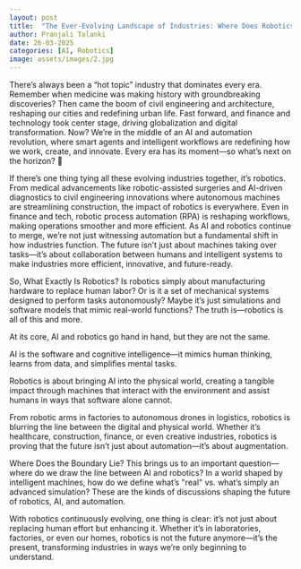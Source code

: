 ```yaml
---
layout: post
title:  "The Ever-Evolving Landscape of Industries: Where Does Robotics Fit In?"
author: Pranjali Talanki
date: 26-03-2025
categories: [AI, Robotics]
image: assets/images/2.jpg
---
```

There’s always been a “hot topic” industry that dominates every era. Remember when medicine was making history with groundbreaking discoveries? Then came the boom of civil engineering and architecture, reshaping our cities and redefining urban life. Fast forward, and finance and technology took center stage, driving globalization and digital transformation. Now? We’re in the middle of an AI and automation revolution, where smart agents and intelligent workflows are redefining how we work, create, and innovate. Every era has its moment—so what’s next on the horizon? 🚀

If there’s one thing tying all these evolving industries together, it’s robotics. From medical advancements like robotic-assisted surgeries and AI-driven diagnostics to civil engineering innovations where autonomous machines are streamlining construction, the impact of robotics is everywhere. Even in finance and tech, robotic process automation (RPA) is reshaping workflows, making operations smoother and more efficient. As AI and robotics continue to merge, we’re not just witnessing automation but a fundamental shift in how industries function. The future isn’t just about machines taking over tasks—it’s about collaboration between humans and intelligent systems to make industries more efficient, innovative, and future-ready.

So, What Exactly Is Robotics?
Is robotics simply about manufacturing hardware to replace human labor? Or is it a set of mechanical systems designed to perform tasks autonomously? Maybe it’s just simulations and software models that mimic real-world functions? The truth is—robotics is all of this and more.

At its core, AI and robotics go hand in hand, but they are not the same.

AI is the software and cognitive intelligence—it mimics human thinking, learns from data, and simplifies mental tasks.

Robotics is about bringing AI into the physical world, creating a tangible impact through machines that interact with the environment and assist humans in ways that software alone cannot.

From robotic arms in factories to autonomous drones in logistics, robotics is blurring the line between the digital and physical world. Whether it’s healthcare, construction, finance, or even creative industries, robotics is proving that the future isn’t just about automation—it’s about augmentation.

Where Does the Boundary Lie?
This brings us to an important question—where do we draw the line between AI and robotics? In a world shaped by intelligent machines, how do we define what’s "real" vs. what’s simply an advanced simulation? These are the kinds of discussions shaping the future of robotics, AI, and automation.

With robotics continuously evolving, one thing is clear: it’s not just about replacing human effort but enhancing it. Whether it’s in laboratories, factories, or even our homes, robotics is not the future anymore—it’s the present, transforming industries in ways we’re only beginning to understand.
